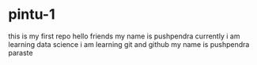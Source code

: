 # pintu-1
this is my first repo
hello friends my name is pushpendra
currently i am learning  data science
i am learning git and github
my name is pushpendra paraste